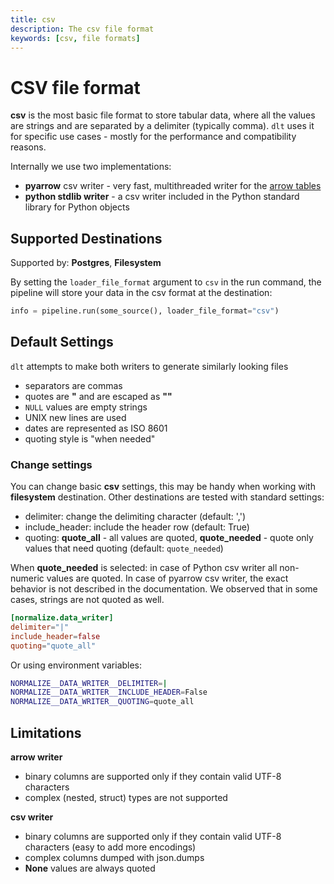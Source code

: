 ```yaml
---
title: csv
description: The csv file format
keywords: [csv, file formats]
---
```


# CSV file format

**csv** is the most basic file format to store tabular data, where all the values are strings and are separated by a delimiter (typically comma).
`dlt` uses it for specific use cases - mostly for the performance and compatibility reasons.

Internally we use two implementations:
- **pyarrow** csv writer - very fast, multithreaded writer for the [arrow tables](../verified-sources/arrow-pandas.md)
- **python stdlib writer** - a csv writer included in the Python standard library for Python objects


## Supported Destinations

Supported by: **Postgres**, **Filesystem**

By setting the `loader_file_format` argument to `csv` in the run command, the pipeline will store your data in the csv format at the destination:

```py
info = pipeline.run(some_source(), loader_file_format="csv")
```

## Default Settings
`dlt` attempts to make both writers to generate similarly looking files
* separators are commas
* quotes are **"** and are escaped as **""**
* `NULL` values are empty strings
* UNIX new lines are used
* dates are represented as ISO 8601
* quoting style is "when needed"

### Change settings
You can change basic **csv** settings, this may be handy when working with **filesystem** destination. Other destinations are tested
with standard settings:

* delimiter: change the delimiting character (default: ',')
* include_header: include the header row (default: True)
* quoting: **quote_all** - all values are quoted, **quote_needed** - quote only values that need quoting (default: `quote_needed`)

When **quote_needed** is selected: in case of Python csv writer all non-numeric values are quoted. In case of pyarrow csv writer, the exact behavior is not described in the documentation. We observed that in some cases, strings are not quoted as well.


```toml
[normalize.data_writer]
delimiter="|"
include_header=false
quoting="quote_all"
```

Or using environment variables:

```sh
NORMALIZE__DATA_WRITER__DELIMITER=|
NORMALIZE__DATA_WRITER__INCLUDE_HEADER=False
NORMALIZE__DATA_WRITER__QUOTING=quote_all
```

## Limitations
**arrow writer**

* binary columns are supported only if they contain valid UTF-8 characters
* complex (nested, struct) types are not supported

**csv writer**
* binary columns are supported only if they contain valid UTF-8 characters (easy to add more encodings)
* complex columns dumped with json.dumps
* **None** values are always quoted